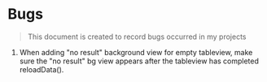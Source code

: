 Bugs
===

> This document is created to record bugs occurred in my projects


1. When adding "no result" background view for empty tableview, make sure the "no result" bg view 
appears after the tableview has completed reloadData().
